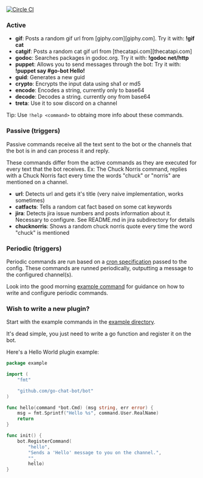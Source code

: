[![Circle CI](https://circleci.com/gh/go-chat-bot/plugins.svg?style=svg)](https://circleci.com/gh/go-chat-bot/plugins)

### Active

* **gif**: Posts a random gif url from [giphy.com][giphy.com]. Try it with: **!gif cat**
* **catgif**: Posts a random cat gif url from [thecatapi.com][thecatapi.com]
* **godoc**: Searches packages in godoc.org. Try it with: **!godoc net/http**
* **puppet**: Allows you to send messages through the bot: Try it with: **!puppet say #go-bot Hello!**
* **guid**: Generates a new guid
* **crypto**: Encrypts the input data using sha1 or md5
* **encode**: Encodes a string, currently only to base64
* **decode**: Decodes a string. currently ony from base64
* **treta**: Use it to sow discord on a channel

Tip: Use `!help <command>` to obtaing more info about these commands.

### Passive (triggers)

Passive commands receive all the text sent to the bot or the channels that the bot is in and can process it and reply.

These commands differ from the active commands as they are executed for every text that the bot receives. Ex: The Chuck Norris command, replies with a Chuck Norris fact every time the words "chuck" or "norris" are mentioned on a channel.

* **url**: Detects url and gets it's title (very naive implementation, works sometimes)
* **catfacts**: Tells a random cat fact based on some cat keywords
* **jira**: Detects jira issue numbers and posts information about it. Necessary
  to configure. See README.md in jira subdirectory for details
* **chucknorris**: Shows a random chuck norris quote every time the word "chuck" is mentioned

### Periodic (triggers)

Periodic commands are run based on a [cron
specification](https://godoc.org/github.com/robfig/cron) passed to the
config. These commands are runned periodically, outputting a message to
the configured channel(s).

Look into the good morning [example
command](https://github.com/go-chat-bot/plugins/blob/master/example/goodmorning_command.go) for guidance on how to write and configure periodic commands.

### Wish to write a new plugin?

Start with the example commands in the [example directory](https://github.com/go-chat-bot/plugins/tree/master/example).

It's dead simple, you just need to write a go function and register it on the bot.

Here's a Hello World plugin example:

```Go
package example

import (
	"fmt"

	"github.com/go-chat-bot/bot"
)

func hello(command *bot.Cmd) (msg string, err error) {
	msg = fmt.Sprintf("Hello %s", command.User.RealName)
	return
}

func init() {
	bot.RegisterCommand(
		"hello",
		"Sends a 'Hello' message to you on the channel.",
		"",
		hello)
}
```
